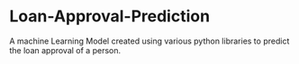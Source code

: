 # Loan-Approval-Prediction
A machine Learning Model created using various python libraries to predict the loan approval of a person.
